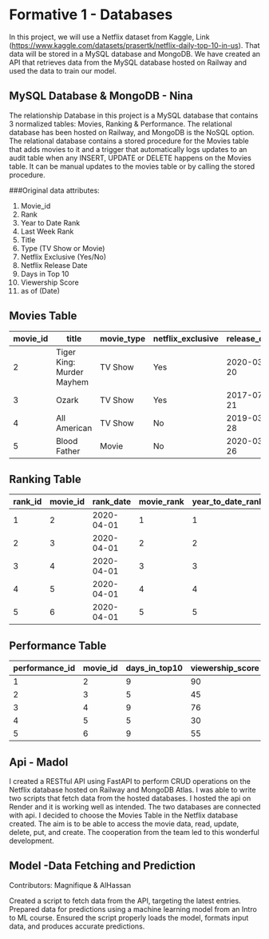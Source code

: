 # Formative 1 - Databases
In this project, we will use a Netflix dataset from Kaggle, Link (https://www.kaggle.com/datasets/prasertk/netflix-daily-top-10-in-us). That data will be stored in a MySQL database and MongoDB. We have created an API that retrieves data from the MySQL database hosted on Railway and used the data to train our model.

## MySQL Database & MongoDB - Nina
The relationship Database in this project is a MySQL database that contains 3 normalized tables: Movies, Ranking & Performance. The relational database has been hosted on Railway, and MongoDB is the NoSQL option. The relational database contains a stored procedure for the Movies table that adds movies to it and a trigger that automatically logs updates to an audit table when any INSERT, UPDATE or DELETE happens on the Movies table. It can be manual updates to the movies table or by calling the stored procedure.

###Original data attributes: 
1. Movie_id
2. Rank
3. Year to Date Rank
4. Last Week Rank
5. Title
6. Type (TV Show or Movie)
7. Netflix Exclusive (Yes/No)
8. Netflix Release Date
9. Days in Top 10
10. Viewership Score
11. as of (Date)

## Movies Table

| movie_id | title                         | movie_type | netflix_exclusive | release_date |
|----------|-------------------------------|------------|-------------------|--------------|
| 2        | Tiger King: Murder Mayhem      | TV Show    | Yes               | 2020-03-20   |
| 3        | Ozark                          | TV Show    | Yes               | 2017-07-21   |
| 4        | All American                   | TV Show    | No                | 2019-03-28   |
| 5        | Blood Father                   | Movie      | No                | 2020-03-26   |

## Ranking Table

| rank_id | movie_id | rank_date  | movie_rank | year_to_date_rank | last_week_rank |
|---------|----------|------------|------------|-------------------|----------------|
| 1       | 2        | 2020-04-01 | 1          | 1                 | 1              |
| 2       | 3        | 2020-04-01 | 2          | 2                 | 1              |
| 3       | 4        | 2020-04-01 | 3          | 3                 | 2              |
| 4       | 5        | 2020-04-01 | 4          | 4                 | 2              |
| 5       | 6        | 2020-04-01 | 5          | 5                 | 4              |

## Performance Table

| performance_id | movie_id | days_in_top10 | viewership_score |
|----------------|----------|---------------|------------------|
| 1              | 2        | 9             | 90               |
| 2              | 3        | 5             | 45               |
| 3              | 4        | 9             | 76               |
| 4              | 5        | 5             | 30               |
| 5              | 6        | 9             | 55               |


## Api - Madol
I created a  RESTful API using FastAPI to perform CRUD operations on the Netflix database hosted on Railway and MongoDB Atlas. I was able to write two scripts that fetch data from the hosted databases. I hosted the api on Render and it is working well as intended. The two databases are connected with api. I decided to choose the Movies Table in the Netflix database created. The aim is to be able to access the movie data, read, update, delete, put, and create. The cooperation from the team led to this wonderful development. 

## Model -Data Fetching and Prediction
Contributors: Magnifique & AlHassan

Created a script to fetch data from the API, targeting the latest entries.
Prepared data for predictions using a machine learning model from an Intro to ML course.
Ensured the script properly loads the model, formats input data, and produces accurate predictions.
